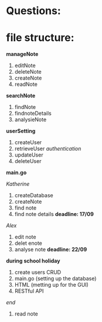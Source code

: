 # Questions: 

# file structure: 

**manageNote**
1. editNote
2. deleteNote
3. createNote
4. readNote

**searchNote**
1. findNote
2. findnoteDetails
3. analysieNote

**userSetting**
1. createUser
2. retrieveUser *authentication*
3. updateUser
4. deleteUser

**main.go**

*Katherine*
1. createDatabase
2. createNote
3. find note
4. find note details
**deadline: 17/09**

*Alex*
1. edit note
2. delet enote
3. analyse note
**deadline: 22/09**


 

**during school holiday**
1. create users CRUD
2. main.go (setting up the database)
3. HTML (metting up for the GUI)
4. RESTful API


*end* 
1. read note
